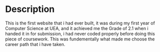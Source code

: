# Description 

This is the first website that i had ever built, it was during my first year of Computer Science at UEA, and it achieved me the Grade of 2.1 when i handed it in for submission, i had never coded properly before doing this piece of coursework. This was fundementally what made me choose the career path that i have taken. 




